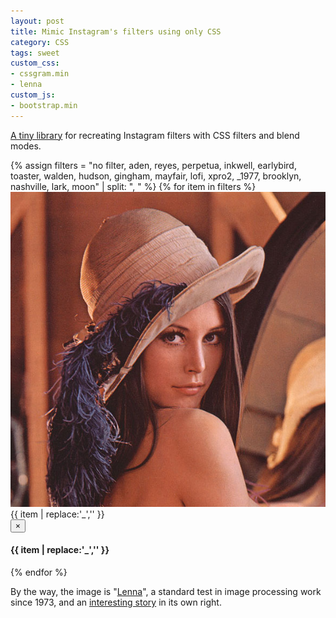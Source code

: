 ```yaml
---
layout: post
title: Mimic Instagram's filters using only CSS
category: CSS
tags: sweet
custom_css:
- cssgram.min
- lenna
custom_js:
- bootstrap.min
---
```


[A tiny library](http://una.im/CSSgram/) for recreating Instagram filters with CSS filters and blend modes. <!--more--> 

<div class="lenna container">
	<div class="row ">
		{% assign filters = "no filter, aden, reyes, perpetua, inkwell, earlybird, toaster, walden, hudson, gingham, mayfair, lofi, xpro2, _1977, brooklyn, nashville, lark, moon" | split: ", " %}
		{% for item in filters %}
		 		<div class="thumbnail col-xs-4 col-sm-3 col-md-2">
		 			<a data-toggle="modal" class="modal-anchor" data-target="#modal-{{ item | replace:'no filter','' }}"><img src="/img/lenna.jpg" class="{{ item | replace:'no filter','' }}"></a>
		 			<div class="caption small">
		 				{{ item | replace:'_','' }}
		 			</div>
		 		</div>
				<div class="modal fade" id="modal-{{ item | replace:'no filter','' }}" tabindex="-1" role="dialog" aria-labelledby="myModalLabel">
				  <div class="modal-dialog modal-lg" role="document">
				    <div class="modal-content">
				      <div class="modal-header">
				        <button type="button" class="close" data-dismiss="modal" aria-label="Close"><span aria-hidden="true">&times;</span></button>
				        <h4 class="modal-title" id="myModalLabel">{{ item | replace:'_','' }}</h4>
				      </div>
				      <div class="modal-body">
							<div class="lenna {{ item | replace:'no filter','' }}"></div>
				      </div>
				    </div>
				  </div>
				</div>
		{% endfor %}	
	</div>
</div>

By the way, the image is "[Lenna](https://en.wikipedia.org/wiki/Lenna)", a standard test in image processing work since 1973, and an [interesting story](https://www.cs.cmu.edu/~chuck/lennapg/) in its own right.